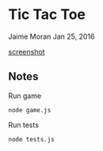 # Tic Tac Toe

Jaime Moran
Jan 25, 2016


[screenshot](http://i.imgur.com/cSIps5R.gifv)

## Notes

Run game

    node game.js

Run tests

    node tests.js
